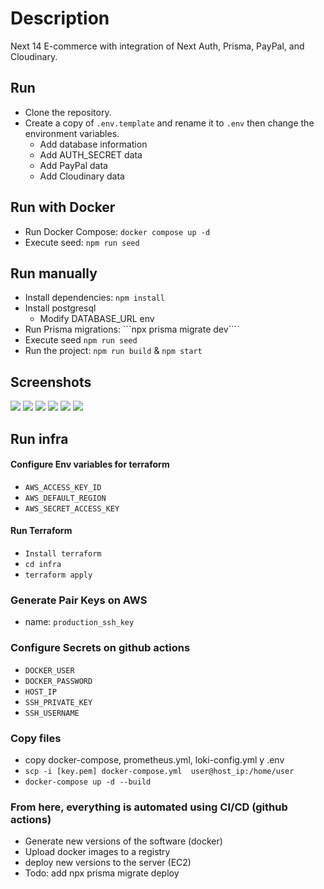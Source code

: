 # Description

Next 14 E-commerce with integration of Next Auth, Prisma, PayPal, and Cloudinary.

## Run

- Clone the repository.
- Create a copy of `.env.template` and rename it to `.env` then change the environment variables.
  - Add database information
  - Add AUTH_SECRET data
  - Add PayPal data
  - Add Cloudinary data

## Run with Docker

- Run Docker Compose: `docker compose up -d`
- Execute seed: `npm run seed`

## Run manually

- Install dependencies: `npm install`
- Install postgresql
  - Modify DATABASE_URL env
- Run Prisma migrations: ```npx prisma migrate dev````
- Execute seed `npm run seed`
- Run the project: `npm run build` & `npm start`

## Screenshots

![](https://github.com/damian-git-99/e-commerce-next/blob/main/docs/screenshot1.png)
![](https://github.com/damian-git-99/e-commerce-next/blob/main/docs/screenshot2.png)
![](https://github.com/damian-git-99/e-commerce-next/blob/main/docs/screenshot3.png)
![](https://github.com/damian-git-99/e-commerce-next/blob/main/docs/screenshot4.png)
![](https://github.com/damian-git-99/e-commerce-next/blob/main/docs/screenshot5.png)
![](https://github.com/damian-git-99/e-commerce-next/blob/main/docs/screenshot6.png)

## Run infra

#### Configure Env variables for terraform

- `AWS_ACCESS_KEY_ID`
- `AWS_DEFAULT_REGION`
- `AWS_SECRET_ACCESS_KEY`

#### Run Terraform

- `Install terraform`
- `cd infra`
- `terraform apply`

### Generate Pair Keys on AWS

- name: `production_ssh_key`

### Configure Secrets on github actions

- `DOCKER_USER`
- `DOCKER_PASSWORD`
- `HOST_IP`
- `SSH_PRIVATE_KEY`
- `SSH_USERNAME`

### Copy files

- copy docker-compose, prometheus.yml, loki-config.yml y .env
- `scp -i [key.pem] docker-compose.yml  user@host_ip:/home/user`
- `docker-compose up -d --build `

### From here, everything is automated using CI/CD (github actions)

- Generate new versions of the software (docker)
- Upload docker images to a registry
- deploy new versions to the server (EC2)
- Todo: add npx prisma migrate deploy
